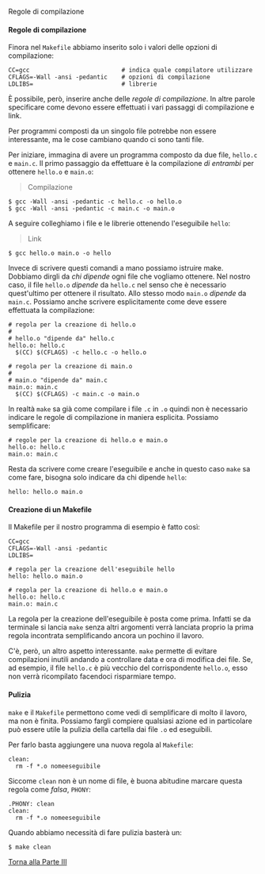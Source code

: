 Regole di compilazione

#### Regole di compilazione

Finora nel `Makefile` abbiamo inserito solo i valori delle opzioni di compilazione:

```make
CC=gcc                          # indica quale compilatore utilizzare
CFLAGS=-Wall -ansi -pedantic    # opzioni di compilazione
LDLIBS=                         # librerie
```

&Egrave; possibile, però, inserire anche delle *regole di compilazione*.
In altre parole specificare come devono essere effettuati i vari passaggi
di compilazione e link.

Per programmi composti da un singolo file
potrebbe non essere interessante, ma le cose cambiano quando ci sono tanti file.

Per iniziare, immagina di avere un programma composto da due file, `hello.c`
e `main.c`. Il primo passaggio da effettuare è la compilazione *di entrambi* per ottenere `hello.o` e `main.o`:

> Compilazione

```
$ gcc -Wall -ansi -pedantic -c hello.c -o hello.o
$ gcc -Wall -ansi -pedantic -c main.c -o main.o
```

A seguire colleghiamo i file e le librerie ottenendo l'eseguibile `hello`:

> Link

```
$ gcc hello.o main.o -o hello
```

Invece di scrivere questi comandi a mano possiamo istruire make. Dobbiamo dirgli
da *chi dipende* ogni file che vogliamo ottenere. Nel nostro caso, il file
`hello.o` *dipende* da `hello.c` nel senso che è necessario quest'ultimo per
ottenere il risultato. Allo stesso modo `main.o` *dipende* da `main.c`.
Possiamo anche scrivere esplicitamente come deve essere effettuata la compilazione:

```make
# regola per la creazione di hello.o
#
# hello.o "dipende da" hello.c
hello.o: hello.c
  $(CC) $(CFLAGS) -c hello.c -o hello.o

# regola per la creazione di main.o
#
# main.o "dipende da" main.c
main.o: main.c
  $(CC) $(CFLAGS) -c main.c -o main.o
```

In realtà `make` sa già come compilare i file `.c` in `.o` quindi non è necessario
indicare le regole di compilazione in maniera esplicita. Possiamo semplificare:

```make
# regole per la creazione di hello.o e main.o
hello.o: hello.c
main.o: main.c
```

Resta da scrivere come creare l'eseguibile e anche in questo caso `make` sa
come fare, bisogna solo indicare da chi dipende `hello`:

```make
hello: hello.o main.o
```

#### Creazione di un Makefile

Il Makefile per il nostro programma di esempio è fatto così:

```make
CC=gcc
CFLAGS=-Wall -ansi -pedantic
LDLIBS=

# regola per la creazione dell'eseguibile hello
hello: hello.o main.o

# regola per la creazione di hello.o e main.o
hello.o: hello.c
main.o: main.c
```

La regola per la creazione dell'eseguibile è posta come prima. Infatti
se da terminale si lancia `make` senza altri argomenti verrà lanciata
proprio la prima regola incontrata semplificando ancora un pochino il lavoro.


C'è, però, un altro aspetto interessante. `make` permette di evitare compilazioni
inutili andando a controllare data e ora di modifica dei file. Se, ad esempio,
il file `hello.c` è più vecchio del corrispondente `hello.o`,
esso non verrà ricompilato facendoci risparmiare tempo.

#### Pulizia

`make` e il `Makefile` permettono come vedi di semplificare di molto il lavoro,
ma non è finita. Possiamo fargli compiere qualsiasi azione ed in particolare
può essere utile la pulizia della cartella dai file `.o` ed eseguibili.

Per farlo basta aggiungere una nuova regola al `Makefile`:

```make
clean:
  rm -f *.o nomeeseguibile
```

Siccome `clean` non è un nome di file, è buona abitudine marcare questa regola
come *falsa*, `PHONY`:

```make
.PHONY: clean
clean:
  rm -f *.o nomeeseguibile
```

Quando abbiamo necessità di fare pulizia basterà un:

```
$ make clean
```

<a href="/activities/3">Torna alla Parte III</a>
